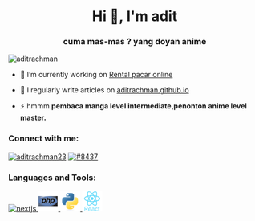 <h1 align="center">Hi 👋, I'm adit</h1>
<h3 align="center">cuma mas-mas ? yang doyan anime</h3>

<p align="left"> <img src="https://komarev.com/ghpvc/?username=aditrachman&label=Profile%20views&color=0e75b6&style=flat" alt="aditrachman" /> </p>

- 🔭 I’m currently working on [Rental pacar online](http://rental-pacar.vercel.app/)

- 📝 I regularly write articles on [aditrachman.github.io](aditrachman.github.io)

- ⚡ hmmm **pembaca manga level intermediate,penonton anime level master.**

<h3 align="left">Connect with me:</h3>
<p align="left">
<a href="https://instagram.com/aditrachman23" target="blank"><img align="center" src="https://raw.githubusercontent.com/rahuldkjain/github-profile-readme-generator/master/src/images/icons/Social/instagram.svg" alt="aditrachman23" height="30" width="40" /></a>
<a href="https://discord.gg/#8437" target="blank"><img align="center" src="https://raw.githubusercontent.com/rahuldkjain/github-profile-readme-generator/master/src/images/icons/Social/discord.svg" alt="#8437" height="30" width="40" /></a>
</p>

<h3 align="left">Languages and Tools:</h3>
<p align="left"> <a href="https://nextjs.org/" target="_blank" rel="noreferrer"> <img src="https://cdn.worldvectorlogo.com/logos/nextjs-2.svg" alt="nextjs" width="40" height="40"/> </a> <a href="https://www.php.net" target="_blank" rel="noreferrer"> <img src="https://raw.githubusercontent.com/devicons/devicon/master/icons/php/php-original.svg" alt="php" width="40" height="40"/> </a> <a href="https://www.python.org" target="_blank" rel="noreferrer"> <img src="https://raw.githubusercontent.com/devicons/devicon/master/icons/python/python-original.svg" alt="python" width="40" height="40"/> </a> <a href="https://reactjs.org/" target="_blank" rel="noreferrer"> <img src="https://raw.githubusercontent.com/devicons/devicon/master/icons/react/react-original-wordmark.svg" alt="react" width="40" height="40"/> </a> </p>
